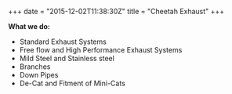+++
date = "2015-12-02T11:38:30Z"
title = "Cheetah Exhaust"
+++

**What we do:**

* Standard Exhaust Systems
* Free flow and High Performance Exhaust Systems
* Mild Steel and Stainless steel
* Branches
* Down Pipes
* De-Cat and Fitment of Mini-Cats
